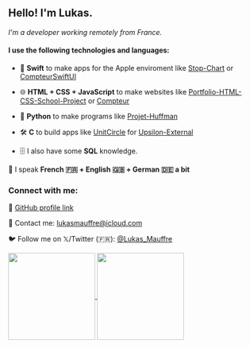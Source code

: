 <p></p>

## Hello! I'm Lukas.

_I'm a developer working remotely from France._

#### I use the following technologies and languages:

- 🍏 **Swift** to make apps for the Apple enviroment like [Stop-Chart](https://github.com/LukasMFR/Stop-Chart) or [CompteurSwiftUI](https://github.com/LukasMFR/CompteurSwiftUI)

- 🌐 **HTML + CSS + JavaScript** to make websites like [Portfolio-HTML-CSS-School-Project](https://github.com/LukasMFR/Portfolio-HTML-CSS-School-Project) or [Compteur](https://github.com/LukasMFR/Compteur)

- 🐍 **Python** to make programs like [Projet-Huffman](https://github.com/LukasMFR/Projet-Huffman)

- 🛠️ **C** to build apps like [UnitCircle](https://github.com/LukasMFR/Upsilon-External/pull/1) for [Upsilon-External](https://github.com/LukasMFR/Upsilon-External)

- 🗄️ I also have some **SQL** knowledge.

💬 I speak **French 🇫🇷 + English 🇬🇧 + German 🇩🇪 a bit**

### Connect with me:

🔗 [GitHub profile link](https://github.com/LukasMFR)

📧 Contact me: [lukasmauffre@icloud.com](mailto:lukasmauffre@icloud.com)

🐦 Follow me on 𝕏/Twitter (🇫🇷): [@Lukas_Mauffre](https://twitter.com/lukas_mauffre)

<a href="https://github.com/LukasMFR">
  <img height=175 align="center" src="https://github-readme-stats.vercel.app/api?username=lukasmfr&count_private=true&show_icons=true&theme=tokyonight&include_all_commits=true&rank_icon=github" />
</a>
<a href="https://github.com/LukasMFR">
  <img height=175 align="center" src="https://github-readme-stats.vercel.app/api/top-langs/?username=lukasmfr&layout=compact&theme=tokyonight" />
</a>
